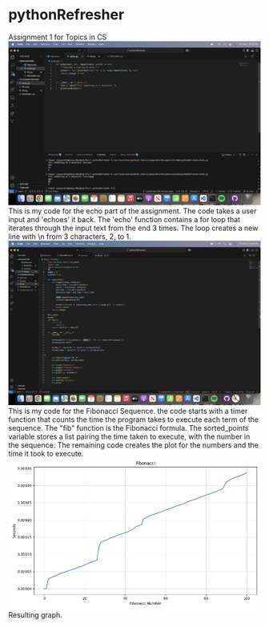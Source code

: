 # pythonRefresher
Assignment 1 for Topics in CS![Echo code](<Screen Shot 2025-02-07 at 6.36.33 PM.png>) This is my code for the echo part of the assignment. The code takes a user input and 'echoes' it back. The 'echo' function contains a for loop that iterates through the input text from the end 3 times. The loop creates a new line with \n from 3 characters, 2, to 1. ![Fibonacci code](<Screen Shot 2025-02-07 at 6.49.02 PM.png>) This is my code for the Fibonacci Sequence. the code starts with a timer function that counts the time the program takes to execute each term of the sequence. The "fib" function is the Fibonacci formula. The sorted_points variable stores a list pairing the time taken to execute, with the number in the sequence. The remaining code creates the plot for the numbers and the time it took to execute.![Graph of Fibonacci sequence](fib.png) Resulting graph.